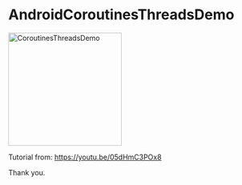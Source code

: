 # AndroidCoroutinesThreadsDemo

<img width="226" alt="CoroutinesThreadsDemo" src="https://user-images.githubusercontent.com/3993516/132789043-6f83e442-bc8e-4213-87bc-67b8759b72ec.png">

Tutorial from: https://youtu.be/05dHmC3POx8

Thank you.
